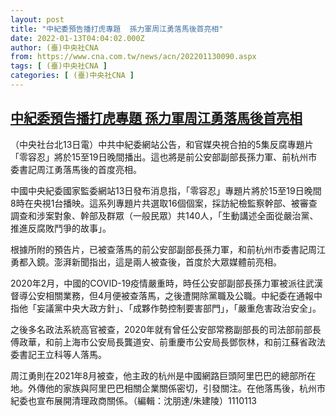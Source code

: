 ```yaml
---
layout: post
title: "中紀委預告播打虎專題  孫力軍周江勇落馬後首亮相"
date: 2022-01-13T04:04:02.000Z
author: (臺)中央社CNA
from: https://www.cna.com.tw/news/acn/202201130090.aspx
tags: [ (臺)中央社CNA ]
categories: [ (臺)中央社CNA ]
---
```

<!--1642046642000-->
[中紀委預告播打虎專題  孫力軍周江勇落馬後首亮相](https://www.cna.com.tw/news/acn/202201130090.aspx)
------

<div>
<div></div><div><p>（中央社台北13日電）中共中紀委網站公告，和官媒央視合拍的5集反腐專題片「零容忍」將於15至19日晚間播出。這也將是前公安部副部長孫力軍、前杭州市委書記周江勇落馬後的首度亮相。</p><p>中國中央紀委國家監委網站13日發布消息指，「零容忍」專題片將於15至19日晚間8時在央視1台播映。這系列專題片共選取16個個案，採訪紀檢監察幹部、被審查調查和涉案對象、幹部及群眾（一般民眾）共140人，「生動講述全面從嚴治黨、推進反腐敗鬥爭的故事」。</p><p>根據所附的預告片，已被查落馬的前公安部副部長孫力軍，和前杭州市委書記周江勇都入鏡。澎湃新聞指出，這是兩人被查後，首度於大眾媒體前亮相。</p><p>2020年2月，中國的COVID-19疫情嚴重時，時任公安部副部長孫力軍被派往武漢督導公安相關業務，但4月便被查落馬，之後遭開除黨職及公職。中紀委在通報中指他「妄議黨中央大政方針」、「成夥作勢控制要害部門」，「嚴重危害政治安全」。</p><p>之後多名政法系統高官被查，2020年就有曾任公安部常務副部長的司法部前部長傅政華，和前上海市公安局長龔道安、前重慶市公安局長鄧恢林，和前江蘇省政法委書記王立科等人落馬。</p><p>周江勇則在2021年8月被查，他主政的杭州是中國網路巨頭阿里巴巴的總部所在地。外傳他的家族與阿里巴巴相關企業關係密切，引發關注。在他落馬後，杭州市紀委也宣布展開清理政商關係。（編輯：沈朋達/朱建陵）1110113</p></div>
</div>
